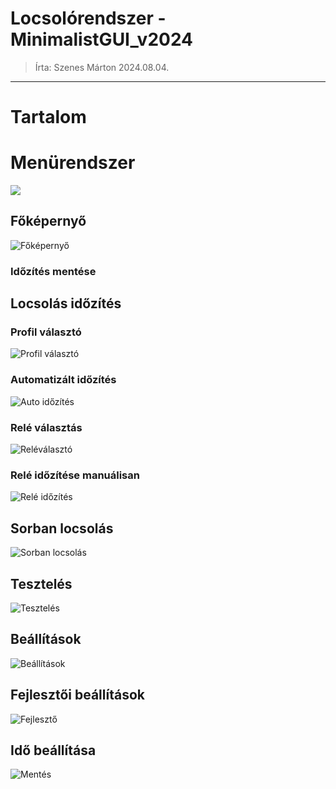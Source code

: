 # Locsolórendszer - MinimalistGUI_v2024

> Írta: Szenes Márton
> 2024.08.04.

---

# Tartalom


# Menürendszer

![](Menugraph.png)

## Főképernyő

![Főképernyő](screenshots\mainMenuScreen.png)

### Időzítés mentése

## Locsolás időzítés

### Profil választó

![Profil választó](screenshots\profileChoserScreen.png)

### Automatizált időzítés

![Auto időzítés](screenshots\autoSetterScreen.png)

### Relé választás

![Reléválasztó](screenshots\relayChoserScreen.png)

### Relé időzítése manuálisan

![Relé időzítés](screenshots\relaySetterScreen.png)

## Sorban locsolás

![Sorban locsolás](screenshots\chainSprinklerScreen.png)

## Tesztelés

![Tesztelés](screenshots\testSprinklerScreen.png)

## Beállítások

![Beállítások](screenshots\settingsScreen.png)

## Fejlesztői beállítások

![Fejlesztő](screenshots\developerSettingsScreen.png)

## Idő beállítása

![Mentés](screenshots\timeSettingScreen.png)
